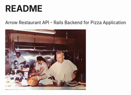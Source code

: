 # README

Arrow Restaurant API - Rails Backend for Pizza Application

<img src="/images/grandpa.jpeg"  alt="Great Grandpa Frank In The Kitchen">




